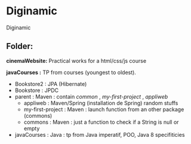 # Diginamic
Diginamic


Folder:
----------
**cinemaWebsite:** Practical works for a html/css/js course

**javaCourses :** TP from courses (youngest to oldest).
 
  - Bookstore2 : JPA (Hibernate)
  - Bookstore : JPDC
  - parent : Maven : contain _common_ ,  _my-first-project_ , _appliweb_
      - appliweb : Maven/Spring (installation de Spring) random stuffs
      - my-first-project : Maven : launch function from an other package (commons)
      - commons : Maven : just a function to check if a String is null or empty
  - javaCourses : Java : tp from Java imperatif, POO, Java 8 specifiticies
  
  

